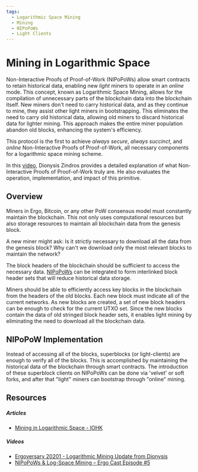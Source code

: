 ```yaml
---
tags:
  - Logarithmic Space Mining
  - Mining
  - NIPoPoWs
  - Light Clients
---
```

# Mining in Logarithmic Space

Non-Interactive Proofs of Proof-of-Work (NIPoPoWs) allow smart contracts to retain historical data, enabling new *light* miners to operate in an *online* mode. This concept, known as Logarithmic Space Mining, allows for the compilation of unnecessary parts of the blockchain data into the blockchain itself. New miners don't need to carry historical data, and as they continue to mine, they assist other light miners in bootstrapping. This eliminates the need to carry old historical data, allowing old miners to discard historical data for lighter mining. This approach makes the entire miner population abandon old blocks, enhancing the system's efficiency.

This protocol is the first to achieve *always secure*, *always succinct*, and *online* Non-Interactive Proofs of Proof-of-Work, all necessary components for a logarithmic space mining scheme.

In this [video](https://www.youtube.com/watch?v=s05ypkSC7gk), Dionysis Zindros provides a detailed explanation of what Non-Interactive Proofs of Proof-of-Work truly are. He also evaluates the operation, implementation, and impact of this primitive.

## Overview

Miners in Ergo, Bitcoin, or any other PoW consensus model must constantly maintain the blockchain. This not only uses computational resources but also storage resources to maintain all blockchain data from the genesis block.

A new miner might ask: Is it strictly necessary to download all the data from the genesis block? Why can't we download only the most relevant blocks to maintain the network?

The block headers of the blockchain should be sufficient to access the necessary data. [NIPoPoWs](https://NIPoPoWs.com/) can be integrated to form interlinked block header sets that will reduce historical data storage.

Miners should be able to efficiently access key blocks in the blockchain from the headers of the old blocks. Each new block must indicate all of the current networks. As new blocks are created, a set of new block headers can be enough to check for the current UTXO set. Since the new blocks contain the data of old stringed block header sets, it enables light mining by eliminating the need to download all the blockchain data.

## NIPoPoW Implementation

Instead of accessing all of the blocks, superblocks (or light-clients) are enough to verify all of the blocks. This is accomplished by maintaining the historical data of the blockchain through smart contracts. The introduction of these superblock clients on NIPoPoWs can be done via 'velvet' or soft forks, and after that "light" miners can bootstrap through "online" mining.

## Resources 

##### Articles

- [Mining in Logarithmic Space - IOHK](https://eprint.iacr.org/2021/623.pdf)

##### Videos
- [Ergoversary 20201 - Logarithmic Mining Update from Dionysis](https://www.youtube.com/watch?v=s05ypkSC7gk)
- [NIPoPoWs & Log-Space Mining – Ergo Cast Episode #5](https://ergocast.io/episode/NIPoPoWs-ergo-cast-episode-5/)

